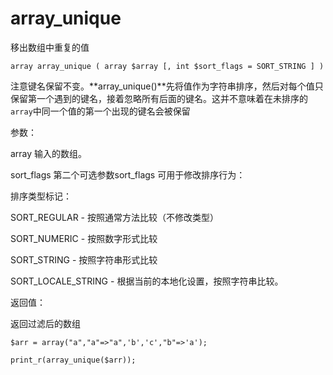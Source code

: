 # array\_unique

移出数组中重复的值

```
array array_unique ( array $array [, int $sort_flags = SORT_STRING ] )
```

注意键名保留不变。**array\_unique\(\)**先将值作为字符串排序，然后对每个值只保留第一个遇到的键名，接着忽略所有后面的键名。这并不意味着在未排序的`array`中同一个值的第一个出现的键名会被保留

参数：

array 输入的数组。

sort\_flags 第二个可选参数sort\_flags 可用于修改排序行为：

排序类型标记：

SORT\_REGULAR - 按照通常方法比较（不修改类型）

SORT\_NUMERIC - 按照数字形式比较

SORT\_STRING - 按照字符串形式比较

SORT\_LOCALE\_STRING - 根据当前的本地化设置，按照字符串比较。

返回值：

返回过滤后的数组

```
$arr = array("a","a"=>"a",'b','c',"b"=>'a');

print_r(array_unique($arr));
```



